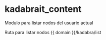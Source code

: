 # kadabrait_content
Modulo para listar nodos del usuario actual

Ruta para listar nodos
{{ domain }}/kadabra/list
